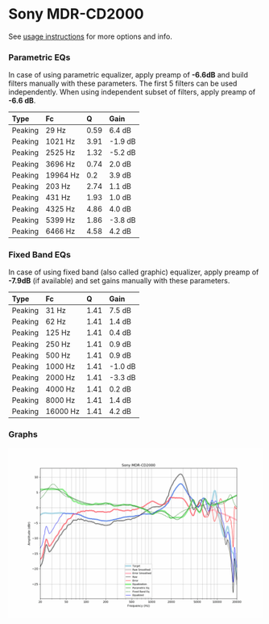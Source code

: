 # Sony MDR-CD2000
See [usage instructions](https://github.com/jaakkopasanen/AutoEq#usage) for more options and info.

### Parametric EQs
In case of using parametric equalizer, apply preamp of **-6.6dB** and build filters manually
with these parameters. The first 5 filters can be used independently.
When using independent subset of filters, apply preamp of **-6.6 dB**.

| Type    | Fc       |    Q | Gain    |
|:--------|:---------|:-----|:--------|
| Peaking | 29 Hz    | 0.59 | 6.4 dB  |
| Peaking | 1021 Hz  | 3.91 | -1.9 dB |
| Peaking | 2525 Hz  | 1.32 | -5.2 dB |
| Peaking | 3696 Hz  | 0.74 | 2.0 dB  |
| Peaking | 19964 Hz | 0.2  | 3.9 dB  |
| Peaking | 203 Hz   | 2.74 | 1.1 dB  |
| Peaking | 431 Hz   | 1.93 | 1.0 dB  |
| Peaking | 4325 Hz  | 4.86 | 4.0 dB  |
| Peaking | 5399 Hz  | 1.86 | -3.8 dB |
| Peaking | 6466 Hz  | 4.58 | 4.2 dB  |

### Fixed Band EQs
In case of using fixed band (also called graphic) equalizer, apply preamp of **-7.9dB**
(if available) and set gains manually with these parameters.

| Type    | Fc       |    Q | Gain    |
|:--------|:---------|:-----|:--------|
| Peaking | 31 Hz    | 1.41 | 7.5 dB  |
| Peaking | 62 Hz    | 1.41 | 1.4 dB  |
| Peaking | 125 Hz   | 1.41 | 0.4 dB  |
| Peaking | 250 Hz   | 1.41 | 0.9 dB  |
| Peaking | 500 Hz   | 1.41 | 0.9 dB  |
| Peaking | 1000 Hz  | 1.41 | -1.0 dB |
| Peaking | 2000 Hz  | 1.41 | -3.3 dB |
| Peaking | 4000 Hz  | 1.41 | 0.2 dB  |
| Peaking | 8000 Hz  | 1.41 | 1.4 dB  |
| Peaking | 16000 Hz | 1.41 | 4.2 dB  |

### Graphs
![](./Sony%20MDR-CD2000.png)